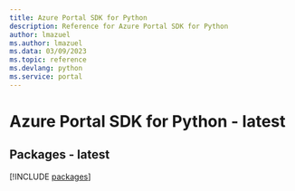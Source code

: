 ```yaml
---
title: Azure Portal SDK for Python
description: Reference for Azure Portal SDK for Python
author: lmazuel
ms.author: lmazuel
ms.data: 03/09/2023
ms.topic: reference
ms.devlang: python
ms.service: portal
---
```

# Azure Portal SDK for Python - latest
## Packages - latest
[!INCLUDE [packages](portal-index.md)]